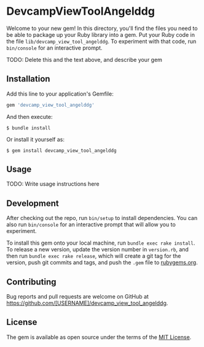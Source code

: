 # DevcampViewToolAngelddg

Welcome to your new gem! In this directory, you'll find the files you need to be able to package up your Ruby library into a gem. Put your Ruby code in the file `lib/devcamp_view_tool_angelddg`. To experiment with that code, run `bin/console` for an interactive prompt.

TODO: Delete this and the text above, and describe your gem

## Installation

Add this line to your application's Gemfile:

```ruby
gem 'devcamp_view_tool_angelddg'
```

And then execute:

    $ bundle install

Or install it yourself as:

    $ gem install devcamp_view_tool_angelddg

## Usage

TODO: Write usage instructions here

## Development

After checking out the repo, run `bin/setup` to install dependencies. You can also run `bin/console` for an interactive prompt that will allow you to experiment.

To install this gem onto your local machine, run `bundle exec rake install`. To release a new version, update the version number in `version.rb`, and then run `bundle exec rake release`, which will create a git tag for the version, push git commits and tags, and push the `.gem` file to [rubygems.org](https://rubygems.org).

## Contributing

Bug reports and pull requests are welcome on GitHub at https://github.com/[USERNAME]/devcamp_view_tool_angelddg.


## License

The gem is available as open source under the terms of the [MIT License](https://opensource.org/licenses/MIT).
